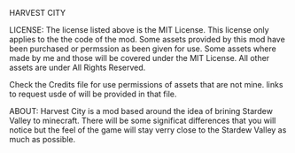 HARVEST CITY

LICENSE:
   The license listed above is the MIT License. This license only applies to the the code of the mod.
   Some assets provided by this mod have been purchased or permssion as been given for use.
   Some assets where made by me and those will be covered under the MIT License. All other assets are
   under All Rights Reserved.
   
   Check the Credits file for use permissions of assets that are not mine. links to request usde of will
   be provided in that file.
   
ABOUT:
    Harvest City is a mod based around the idea of brining Stardew Valley to minecraft. There will be some
    significat differences that you will notice but the feel of the game will stay verry close to the
    Stardew Valley as much as possible.

